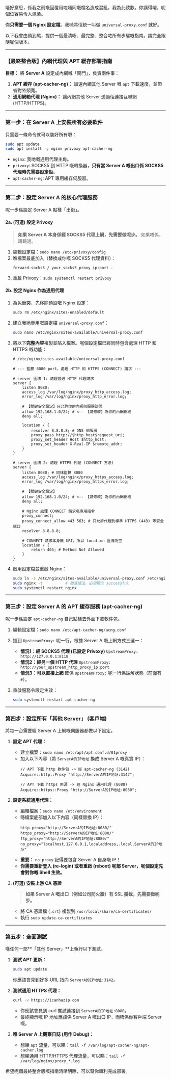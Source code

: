 唔好意思，係我之前嘅回覆用咗唔同嘅檔名造成混亂，我為此致歉。你講得啱，呢個位容易令人混淆。

你**只需要一個 Nginx 設定檔**。我哋將佢統一叫做 `universal-proxy.conf` 就好。

以下我會由頭到尾，提供一個最清晰、最完整、整合咗所有步驟嘅指南。請完全跟隨呢個版本。

-----

### **【最終整合版】內網代理與 APT 緩存部署指南**

**目標：**
將 **Server A** 設定成內網嘅「閘門」，負責兩件事：

1.  **APT 緩存 (apt-cacher-ng)：** 加速內網其他 Server 嘅 `apt` 下載速度，並節省對外頻寬。
2.  **通用網絡代理 (Nginx)：** 讓內網其他 Server 透過佢連接互聯網 (HTTP/HTTPS)。

-----

### **第一步：在 Server A 上安裝所有必要軟件**

只需要一條命令就可以裝好所有嘢：

```bash
sudo apt update
sudo apt install -y nginx privoxy apt-cacher-ng
```

  * `nginx`: 我哋嘅通用代理主角。
  * `privoxy`: SOCKS5 到 HTTP 嘅轉換器，**只有當 Server A 嘅出口係 SOCKS5 代理時先需要設定佢**。
  * `apt-cacher-ng`: APT 專用緩存伺服器。

-----

### **第二步：設定 Server A 的核心代理服務**

呢一步係設定 Server A 點樣「出街」。

#### **2a. (可選) 設定 Privoxy**

> **如果 Server A 本身係經 SOCKS5 代理上網，先需要做呢步。** 如果唔係，請跳過。

1.  編輯設定檔：`sudo nano /etc/privoxy/config`
2.  喺檔案最底加入（替換成你嘅 SOCKS5 代理資料）：
    ```
    forward-socks5 / your_socks5_proxy_ip:port .
    ```
3.  重啟 Privoxy：`sudo systemctl restart privoxy`

#### **2b. 設定 Nginx 作為通用代理**

1.  為免衝突，先移除預設嘅 Nginx 設定：

    ```bash
    sudo rm /etc/nginx/sites-enabled/default
    ```

2.  建立我哋專用嘅設定檔 `universal-proxy.conf`：

    ```bash
    sudo nano /etc/nginx/sites-available/universal-proxy.conf
    ```

3.  將以下**完整內容**複製並貼入檔案。呢個設定檔已經同時包含處理 HTTP 和 HTTPS 嘅功能：

    ```nginx
    # /etc/nginx/sites-available/universal-proxy.conf

    # --- 監聽 8080 port，處理 HTTP 和 HTTPS (CONNECT) 請求 ---

    # server 區塊 1: 處理普通 HTTP 代理請求
    server {
        listen 8080;
        access_log /var/log/nginx/proxy_http_access.log;
        error_log /var/log/nginx/proxy_http_error.log;

        # 【關鍵安全設定】只允許你的內網伺服器訪問
        allow 192.168.1.0/24; # <-- 【請修改】為你的內網網段
        deny all;

        location / {
            resolver 8.8.8.8; # DNS 伺服器
            proxy_pass http://$http_host$request_uri;
            proxy_set_header Host $http_host;
            proxy_set_header X-Real-IP $remote_addr;
        }
    }

    # server 區塊 2: 處理 HTTPS 代理 (CONNECT 方法)
    server {
        listen 8080; # 同樣監聽 8080
        access_log /var/log/nginx/proxy_https_access.log;
        error_log /var/log/nginx/proxy_https_error.log;

        # 【關鍵安全設定】
        allow 192.168.1.0/24; # <-- 【請修改】為你的內網網段
        deny all;

        # Nginx 處理 CONNECT 請求嘅專用指令
        proxy_connect;
        proxy_connect_allow 443 563; # 只允許代理到標準 HTTPS (443) 等安全端口
        resolver 8.8.8.8;

        # CONNECT 請求本身無 URI，所以 location 區塊為空
        location / {
            return 405; # Method Not Allowed
        }
    }
    ```

4.  啟用設定檔並重啟 Nginx：

    ```bash
    sudo ln -s /etc/nginx/sites-available/universal-proxy.conf /etc/nginx/sites-enabled/
    sudo nginx -t          # 檢查語法，必須顯示 successful
    sudo systemctl restart nginx
    ```

-----

### **第三步：設定 Server A 的 APT 緩存服務 (apt-cacher-ng)**

呢一步係設定 `apt-cacher-ng` 自己點樣去外面下載軟件包。

1.  編輯設定檔：`sudo nano /etc/apt-cacher-ng/acng.conf`

2.  搵到 `UpstreamProxy:` 呢一行，根據 Server A 嘅上網方式三選一：

      * **情況1：經 SOCKS5 代理 (已設定 Privoxy)**
        `UpstreamProxy: http://127.0.0.1:8118`
      * **情況2：經另一個 HTTP 代理**
        `UpstreamProxy: http://your_upstream_http_proxy_ip:port`
      * **情況3：可以直接上網**
        確保 `UpstreamProxy:` 呢一行係註解狀態（前面有 `#`）。

3.  重啟服務令設定生效：

    ```bash
    sudo systemctl restart apt-cacher-ng
    ```

-----

### **第四步：設定所有「其他 Server」 (客戶端)**

將每一台需要經 Server A 上網嘅伺服器都做以下設定。

1.  **設定 APT 代理：**

      * 建立檔案：`sudo nano /etc/apt/apt.conf.d/01proxy`
      * 加入以下內容（將 `ServerA的IP地址` 換成 Server A 嘅真實 IP）：
        ```
        // APT 下載 http 軟件包 -> 經 apt-cacher-ng (3142)
        Acquire::http::Proxy "http://ServerA的IP地址:3142";

        // APT 下載 https 來源 -> 經 Nginx 通用代理 (8080)
        Acquire::https::Proxy "http://ServerA的IP地址:8080";
        ```

2.  **設定系統通用代理：**

      * 編輯檔案：`sudo nano /etc/environment`
      * 喺檔案底部加入以下內容（同樣替換 IP）：
        ```
        http_proxy="http://ServerA的IP地址:8080/"
        https_proxy="http://ServerA的IP地址:8080/"
        ftp_proxy="http://ServerA的IP地址:8080/"
        no_proxy="localhost,127.0.0.1,localaddress,.local,ServerA的IP地址"
        ```
      * **重要：** `no_proxy` 記得要包含 Server A 自身嘅 IP！
      * **你需要重新登入 (re-login) 或者重啟 (reboot) 呢部 Server，呢個設定先會對你嘅 Shell 生效。**

3.  **(可選) 安裝上游 CA 憑證**

    > **如果 Server A 嘅出口（例如公司防火牆）有 SSL 攔截，先需要做呢步。**

      * 將 CA 憑證檔 (`.crt`) 複製到 `/usr/local/share/ca-certificates/`
      * 執行 `sudo update-ca-certificates`

-----

### **第五步：全面測試**

喺任何一部\*\*「其他 Server」\*\*上執行以下測試。

1.  **測試 APT 更新：**

    ```bash
    sudo apt update
    ```

    你應該會見到好多 URL 指向 `ServerA的IP地址:3142`。

2.  **測試通用 HTTPS 代理：**

    ```bash
    curl -v https://icanhazip.com
    ```

      * 你應該會見到 curl 嘗試連接到 `ServerA的IP地址:8080`。
      * 最終顯示嘅 IP 地址應該係 Server A 嘅出口 IP，而唔係你客戶端 Server 嘅。

3.  **喺 Server A 上觀察日誌 (用作 Debug)：**

      * 想睇 `apt` 流量，可以睇：`tail -f /var/log/apt-cacher-ng/apt-cacher.log`
      * 想睇通用 HTTP/HTTPS 代理流量，可以睇：`tail -f /var/log/nginx/proxy_*.log`

希望呢個最終整合版嘅指南清晰明瞭，可以幫你順利完成部署。
